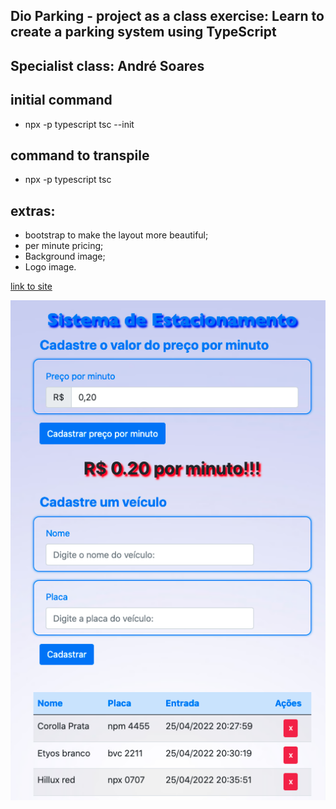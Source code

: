 ## Dio Parking - project as a class exercise: Learn to create a parking system using TypeScript 

## Specialist class: André Soares

## initial command
- npx -p typescript tsc --init

## command to transpile
- npx -p typescript tsc

## extras:
- bootstrap to make the layout more beautiful;
- per minute pricing;
- Background image;
- Logo image.

[link to site](https://alissonrangel.github.io/Dio-parking-typescript/)

![dio parking picture](https://github.com/alissonrangel/Dio-parking-typescript/blob/main/images/dio-parking2.png?raw=true)